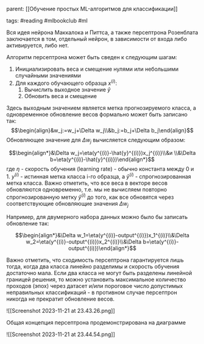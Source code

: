 parent: [[Обучение простых ML-алгоритмов для классификации]]

tags: #reading #mlbookclub #ml 

Вся идея нейрона Маккалока и Питтса, а также персептрона Розенблата заключается в том, отдельный нейрон, в зависимости от входа либо активируется, либо нет.

Алгоритм персептрона может быть сведен к следующим шагам:

1. Инициализировать веса и смещение нулями или небольшими случайными значениями
2. Для каждого обучающего образца $x^{(i)}$:
	1. Вычислить выходное значение $\hat{y}$ 
	2. Обновить веса и смещение

Здесь выходным значением является метка прогнозируемого класса, а одновременное обновление весов формально может быть записано так:
$$\begin{align}&w_j:=w_j+\Delta w_j\\&b_j:=b_j+\Delta b_j\end{align}$$
Обновляющее значение для $\Delta w_j$ вычисляется следующим образом:

$$\begin{align*}&\Delta w_j=\eta(y^{(i)}-\hat{y}^{(i)})x_j^{(i)}\\&и \\&\Delta b=\eta(y^{(i)}-\hat{y}^{(i)})\end{align*}$$
где $\eta$ - скорость обучения (learning rate) - обычно константа между 0 и 1. $y^{(i)}$ - истинная метка класса i-го образца, а $\hat{y}^{(i)}$ - спрогнозированная метка класса. Важно отметить, что все веса в векторе весов обновляются одновременно, т.е. мы не вычисляем повторно спрогнозированную метку $\hat{y}^{(i)}$ до того, как все обновятся через соответствующие обновляющие значения $\Delta w_j$ 

Например, для двумерного набора данных можно было бы записать обновление так:

$$\begin{align*}&\Delta w_1=\eta(y^{(i)}-output^{(i)})x_1^{(i)}\\&\Delta w_2=\eta(y^{(i)}-output^{(i)})x_2^{(i)}\\&\Delta b=\eta(y^{(i)}-output^{(i)})\end{align*}$$

Важно отметить, что сходимость персептрона гарантируется лишь тогда, когда два класса линейно разделимы и скорость обучения достаточно мала. Если два класса не могут быть разделены линейной границей решения, то можно установить максимальное количество проходов (эпох) через датасет и/или пороговое число допустимых неправильных классификаций - в противном случае персептрон никогда не прекратит обновление весов.

![[Screenshot 2023-11-21 at 23.43.26.png]]

Общая концепция персептрона продемонстрирована на диаграмме

![[Screenshot 2023-11-21 at 23.44.54.png]]

